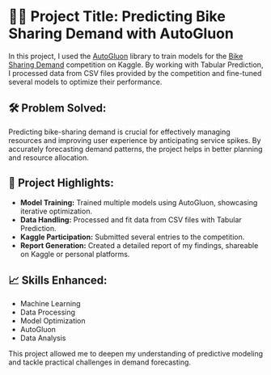 <h1>🚴‍♂️ Project Title: Predicting Bike Sharing Demand with AutoGluon</h1>

<p>
  In this project, I used the <a href="https://auto.gluon.ai/stable/index.html" target="_blank">AutoGluon</a> library to train models for the <a href="https://www.kaggle.com/c/bike-sharing-demand" target="_blank">Bike Sharing Demand</a> competition on Kaggle. By working with Tabular Prediction, I processed data from CSV files provided by the competition and fine-tuned several models to optimize their performance.
</p>

<h2>🛠️ Problem Solved:</h2>
<p>
  Predicting bike-sharing demand is crucial for effectively managing resources and improving user experience by anticipating service spikes. By accurately forecasting demand patterns, the project helps in better planning and resource allocation.
</p>

<h2>📌 Project Highlights:</h2>
<ul>
  <li><strong>Model Training:</strong> Trained multiple models using AutoGluon, showcasing iterative optimization.</li>
  <li><strong>Data Handling:</strong> Processed and fit data from CSV files with Tabular Prediction.</li>
  <li><strong>Kaggle Participation:</strong> Submitted several entries to the competition.</li>
  <li><strong>Report Generation:</strong> Created a detailed report of my findings, shareable on Kaggle or personal platforms.</li>
</ul>

<h2>📈 Skills Enhanced:</h2>
<ul>
  <li>Machine Learning</li>
  <li>Data Processing</li>
  <li>Model Optimization</li>
  <li>AutoGluon</li>
  <li>Data Analysis</li>
</ul>

<p>
  This project allowed me to deepen my understanding of predictive modeling and tackle practical challenges in demand forecasting.
</p>
